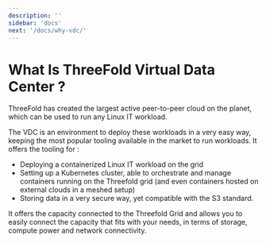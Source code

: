 ```yaml
---
description: ''
sidebar: 'docs'
next: '/docs/why-vdc/'
---
```


# What Is ThreeFold Virtual Data Center ?

ThreeFold has created the largest active peer-to-peer cloud on the planet, which can be used to run any Linux IT workload. 

The VDC is an environment to deploy these workloads in a very easy way, keeping the most popular tooling available in the market to run workloads. It offers the tooling for : 
- Deploying a containerized Linux IT workload on the grid
- Setting up a Kubernetes cluster, able to orchestrate and manage containers running on the Threefold grid (and even containers hosted on external clouds in a meshed setup)
- Storing data in a very secure way, yet compatible with the S3 standard. 

It offers the capacity connected to the Threefold Grid and allows you to easily connect the capacity that fits with your needs, in terms of storage, compute power and network connectivity. 
